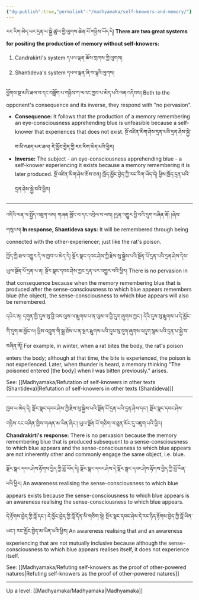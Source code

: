 ```yaml
---
{"dg-publish":true,"permalink":"/madhyamaka/self-knowers-and-memory/"}
---
```


རང་རིག་མེད་པར་དྲན་པ་སྐྱེ་ཚུལ་གྱི་ལུགས་ཆེན་པོ་གཉིས་ཡོད་དེ།
**There are two great systems for positing the production of memory without self-knowers:**
1. Candrakirti's system དཔལ་ལྡན་ཆོས་གྲགས་ཀྱི་ལུགས།
2. Shantideva's system དཔལ་ལྡན་ཞི་བ་ལྷའི་ལུགས།

ཕྱོགས་སྔ་མའི་ཐལ་བ་དང་བཟློག་པ་གཉིས་ཀ་ལའང་ཁྱབ་པ་མེད་པའི་ལན་འདེབས།
Both to the opponent's consequence and its inverse, they respond with "no pervasion".
- **Consequence:** It follows that the production of a memory remembering an eye-consciousness apprehending blue is unfeasible because a self-knower that experiences that does not exist.
  སྔོ་འཛིན་མིག་ཤེས་དྲན་པའི་དྲན་ཤེས་སྐྱེ་བ་མི་འཐད་པར་ཐལ། དེ་མྱོང་བྱེད་ཀྱི་རང་རིག་མེད་པའི་ཕྱིར།
- **Inverse:** The subject - an eye-consciousness apprehending blue - a self-knower experiencing it exists because a memory remembering it is later produced.
  སྔོ་འཛིན་མིག་ཤེས་ཆོས་ཅན། ཁྱོད་མྱོང་བྱེད་ཀྱི་རང་རིག་ཡོད་དེ། ཕྱིས་ཁྱོད་དྲན་པའི་དྲན་ཤེས་སྐྱེ་བའི་ཕྱིར།


---
འདིའི་ལན་ལ་སྤྱོད་འཇུག་ལས། གཞན་མྱོང་བ་དང་འབྲེལ་བ་ལས། །དྲན་འགྱུར་བྱི་བའི་དུག་བཞིན་ནོ། །ཞེས་གསུངས། 
**In response, Shantideva says:** 
It will be remembered through being connected with the other-experiencer; just like the rat's poison.

ཁྱོད་ཀྱི་ཐལ་འགྱུར་དེ་ལ་ཁྱབ་པ་མེད་དེ། སྔོར་སྣང་དབང་ཤེས་ཀྱི་རྗེས་སུ་སྐྱེས་པའི་སྔོན་པོ་དྲན་པའི་དྲན་ཤེས་དེས་ཡུལ་སྔོན་པོ་དྲན་པ་ན། 
སྔོར་སྣང་དབང་ཤེས་ཀྱང་དྲན་པར་འགྱུར་བའི་ཕྱིར། 
There is no pervasion in that consequence because when the memory remembering blue that is produced after the sense-consciousness to which blue appears remembers blue (the object), the sense-consciousness to which blue appears will also be remembered.

དཔེར་ན། དགུན་གྱི་དུས་སུ་བྱི་བས་ལུས་ལ་རྨུགས་པ་ན་ལུས་ལ་བྱི་དུག་ཞུགས་ཀྱང་། དེའི་དུས་སུ་རྨུགས་པ་དེ་མྱོང་གི་དུག་མ་མྱོང་ལ། 
ཕྱིས་འབྲུག་གི་སྒྲ་ཐོས་པ་ན་སྔར་རྨུགས་པའི་དུས་སུ་དུག་ཞུགས་འདུག་སྙམ་པའི་དྲན་པ་སྐྱེ་བ་བཞིན་ནོ།
For example, in winter, when a rat bites the body, the rat's poison enters the body; although at that time, the bite is experienced, the poison is not experienced. Later, when thunder is heard, a memory thinking "The poisoned entered [the body] when I was bitten previously." arises.

See: [[Madhyamaka/Refutation of self-knowers in other texts (Shantideva)\|Refutation of self-knowers in other texts (Shantideva)]]

---
ཁྱབ་པ་མེད་དེ། སྔོར་སྣང་དབང་ཤེས་ཀྱི་རྗེས་སུ་སྐྱེས་པའི་སྔོན་པོ་དྲན་པའི་དྲན་ཤེས་དང་། སྔོར་སྣང་དབང་ཤེས་གཉིས་རང་བཞིན་གྱིས་གཞན་མ་ཡིན་ཞིང་། 
ཡུལ་སྔོན་པོ་གཅིག་ལ་ཐུན་མོང་དུ་འཇུག་པའི་ཕྱིར། 
**Chandrakirti's response:** There is no pervasion because the memory remembering blue that is produced subsequent to a sense-consciousness to which blue appears and the sense-consciousness to which blue appears are not inherently other and commonly engage the same object, i.e. blue.

སྔོར་སྣང་དབང་ཤེས་རྟོགས་བྱེད་ཀྱི་བློ་ཡོད་དེ། སྔོར་སྣང་དབང་ཤེས་དེ་སྔོར་སྣང་དབང་ཤེས་རྟོགས་བྱེད་ཀྱི་བློ་ཡིན་པའི་ཕྱིར། 
An awareness realising the sense-consciousness to which blue appears exists because the sense-consciousness to which blue appears is an awareness realising the sense-consciousness to which blue appears.

དེ་རྟོགས་བྱེད་ཀྱི་བློ་དང་། དེ་མྱོང་བྱེད་ཀྱི་བློ་དོན་མི་གཅིག་སྟེ། སྔོར་སྣང་དབང་ཤེས་དེ་རང་ཉིད་རྟོགས་བྱེད་ཀྱི་བློ་ཡིན་ཡང་། རང་མྱོང་བྱེད་མ་ཡིན་པའི་ཕྱིར། 
An awareness realising that and an awareness experiencing that are not mutually inclusive because although the sense-consciousness to which blue appears realises itself, it does not experience itself.

See: [[Madhyamaka/Refuting self-knowers as the proof of other-powered natures\|Refuting self-knowers as the proof of other-powered natures]]

---
Up a level: [[Madhyamaka/Madhyamaka\|Madhyamaka]]